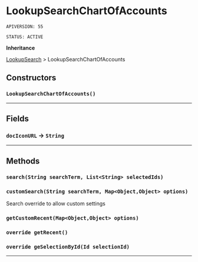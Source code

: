 # LookupSearchChartOfAccounts

`APIVERSION: 55`

`STATUS: ACTIVE`

**Inheritance**

[LookupSearch](./LookupSearch.md)
 &gt; 
LookupSearchChartOfAccounts

## Constructors
### `LookupSearchChartOfAccounts()`
---
## Fields

### `docIconURL` → `String`


---
## Methods
### `search(String searchTerm, List<String> selectedIds)`
### `customSearch(String searchTerm, Map<Object,Object> options)`

Search override to allow custom settings

### `getCustomRecent(Map<Object,Object> options)`
### `override getRecent()`
### `override geSelectionById(Id selectionId)`
---
